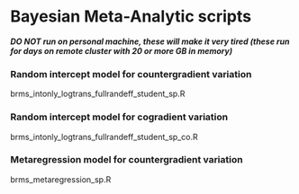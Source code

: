 # Bayesian Meta-Analytic scripts

***DO NOT run on personal machine, these will make it very tired (these run for days on remote cluster with 20 or more GB in memory)***

### Random intercept model for countergradient variation

brms_intonly_logtrans_fullrandeff_student_sp.R

### Random intercept model for cogradient variation

brms_intonly_logtrans_fullrandeff_student_sp_co.R

### Metaregression model for countergradient variation

brms_metaregression_sp.R
